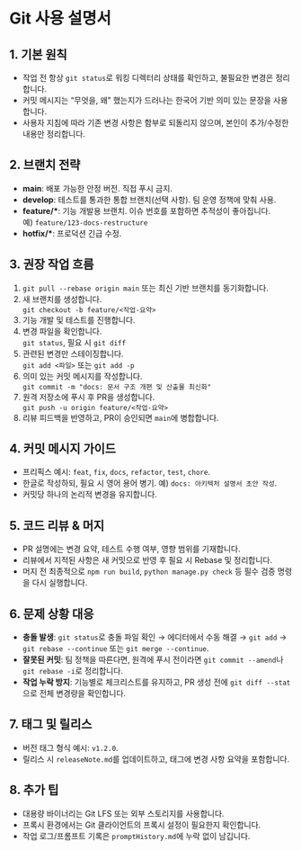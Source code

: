 # Git 사용 설명서

## 1. 기본 원칙
- 작업 전 항상 `git status`로 워킹 디렉터리 상태를 확인하고, 불필요한 변경은 정리합니다.
- 커밋 메시지는 “무엇을, 왜” 했는지가 드러나는 한국어 기반 의미 있는 문장을 사용합니다.
- 사용자 지침에 따라 기존 변경 사항은 함부로 되돌리지 않으며, 본인이 추가/수정한 내용만 정리합니다.

## 2. 브랜치 전략
- **main**: 배포 가능한 안정 버전. 직접 푸시 금지.
- **develop**: 테스트를 통과한 통합 브랜치(선택 사항). 팀 운영 정책에 맞춰 사용.
- **feature/\***: 기능 개발용 브랜치. 이슈 번호를 포함하면 추적성이 좋아집니다.\
  예) `feature/123-docs-restructure`
- **hotfix/\***: 프로덕션 긴급 수정.

## 3. 권장 작업 흐름
1. `git pull --rebase origin main` 또는 최신 기반 브랜치를 동기화합니다.
2. 새 브랜치를 생성합니다.\
   `git checkout -b feature/<작업-요약>`
3. 기능 개발 및 테스트를 진행합니다.
4. 변경 파일을 확인합니다.\
   `git status`, 필요 시 `git diff`
5. 관련된 변경만 스테이징합니다.\
   `git add <파일>` 또는 `git add -p`
6. 의미 있는 커밋 메시지를 작성합니다.\
   `git commit -m "docs: 문서 구조 개편 및 산출물 최신화"`
7. 원격 저장소에 푸시 후 PR을 생성합니다.\
   `git push -u origin feature/<작업-요약>`
8. 리뷰 피드백을 반영하고, PR이 승인되면 `main`에 병합합니다.

## 4. 커밋 메시지 가이드
- 프리픽스 예시: `feat`, `fix`, `docs`, `refactor`, `test`, `chore`.
- 한글로 작성하되, 필요 시 영어 용어 병기. 예) `docs: 아키텍처 설명서 초안 작성`.
- 커밋당 하나의 논리적 변경을 유지합니다.

## 5. 코드 리뷰 & 머지
- PR 설명에는 변경 요약, 테스트 수행 여부, 영향 범위를 기재합니다.
- 리뷰에서 지적된 사항은 새 커밋으로 반영 후 필요 시 Rebase 및 정리합니다.
- 머지 전 최종적으로 `npm run build`, `python manage.py check` 등 필수 검증 명령을 다시 실행합니다.

## 6. 문제 상황 대응
- **충돌 발생**: `git status`로 충돌 파일 확인 → 에디터에서 수동 해결 → `git add` → `git rebase --continue` 또는 `git merge --continue`.
- **잘못된 커밋**: 팀 정책을 따른다면, 원격에 푸시 전이라면 `git commit --amend`나 `git rebase -i`로 정리합니다.
- **작업 누락 방지**: 기능별로 체크리스트를 유지하고, PR 생성 전에 `git diff --stat`으로 전체 변경량을 확인합니다.

## 7. 태그 및 릴리스
- 버전 태그 형식 예시: `v1.2.0`.
- 릴리스 시 `releaseNote.md`를 업데이트하고, 태그에 변경 사항 요약을 포함합니다.

## 8. 추가 팁
- 대용량 바이너리는 Git LFS 또는 외부 스토리지를 사용합니다.
- 프록시 환경에서는 Git 클라이언트의 프록시 설정이 필요한지 확인합니다.
- 작업 로그/프롬프트 기록은 `promptHistory.md`에 누락 없이 남깁니다.

